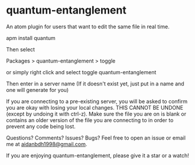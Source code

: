 # quantum-entanglement
An atom plugin for users that want to edit the same file in real time.

apm install quantum

Then select

Packages > quantum-entanglement > toggle

or simply right click and select toggle quantum-entanglement

Then enter in a server name (If it doesn't exist yet, just put in a name and one will generate for you)

If you are connecting to a pre-existing server, you will be asked to confirm you are okay with losing your local changes. THIS CANNOT BE UNDONE (except by undoing it with ctrl-z). Make sure the file you are on is blank or contains an older version of the file you are connecting to in order to prevent any code being lost.

Questions? Comments? Issues? Bugs? Feel free to open an issue or email me at aidanbdh1998@gmail.com.

If you are enjoying quantum-entanglement, please give it a star or a watch!

